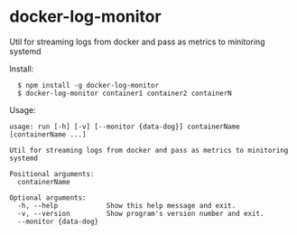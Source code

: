 # docker-log-monitor
Util for streaming logs from docker and pass as metrics to minitoring systemd

Install:

```
  $ npm install -g docker-log-monitor
  $ docker-log-monitor container1 container2 containerN
```

Usage:

```
usage: run [-h] [-v] [--monitor {data-dog}] containerName [containerName ...]

Util for streaming logs from docker and pass as metrics to minitoring systemd

Positional arguments:
  containerName

Optional arguments:
  -h, --help            Show this help message and exit.
  -v, --version         Show program's version number and exit.
  --monitor {data-dog}
```
